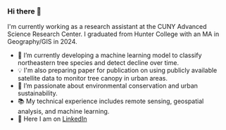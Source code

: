 ### Hi there 👋

I'm currently working as a research assistant at the CUNY Advanced Science Research Center. I graduated from Hunter College with an MA in Geography/GIS in 2024. 




- 🧮 I’m currently developing a machine learning model to classify northeastern tree species and detect decline over time.
- 💡 I'm also preparing paper for publication on using publicly available satellite data to monitor tree canopy in urban areas.
- 🌱 I’m passionate about environmental conservation and urban sustainability.
- 📚 My technical experience includes remote sensing, geospatial analysis, and machine learning.
- 🦔 Here I am on [LinkedIn](https://www.linkedin.com/in/rosemarymcguinness/)


